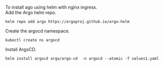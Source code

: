 To install ago using helm with nginx ingress. <br>
Add the Argo helm repo. <br>

    helm repo add argo https://argoproj.github.io/argo-helm
Create the argocd namespace. <br>

    kubectl create ns argocd

Install ArgoCD. <br>

    helm install argocd argo/argo-cd  -n argocd --atomic -f values1.yaml
